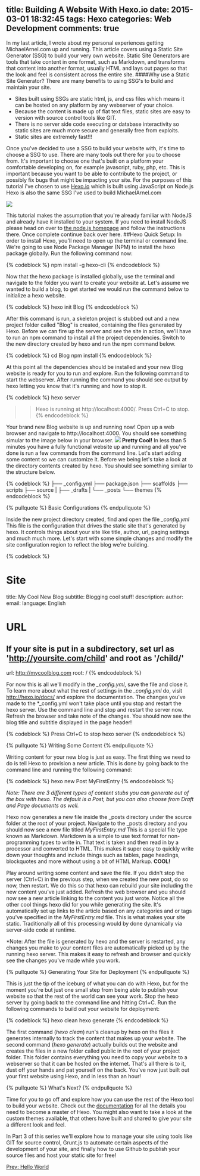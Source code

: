 title: Building A Website With Hexo.io
date: 2015-03-01 18:32:45
tags: Hexo
categories: Web Development
comments: true
---

In my last article, I wrote about my personal experiences getting MichaelArnel.com up and running. This article covers using a Static Site Generator (SSG) to build your very own website. Static Site Generators are tools that take content in one format, such as Markdown, and transforms that content into another format, usually HTML and lays out pages so that the look and feel is consistent across the entire site.
####Why use a Static Site Generator?
There are many benefits to using SSG's to build and maintain your site.
- Sites built using SSGs are static html, js, and css files which means it can be hosted on any platform by any webserver of your choice.
- Because the content is made up of flat text files, static sites are easy to version with source control tools like GIT.
- There is no server side code executing or database interactivity so static sites are much more secure and generally free from exploits.
- Static sites are extremely fast!!!


Once you've decided to use a SSG to build your website with, it's time to choose a SSG to use.  There are many tools out there for you to choose from.  It's important to choose one that's built on a platform your comfortable developing on, for example javascript, ruby, php, etc.  This is important because you want to be able to contribute to the project, or possibly fix bugs that might be impacting your site.  For the purposes of this tutorial i've chosen to use <a href="http://hexo.io">Hexo.io</a> which is built using JavaScript on Node.js  Hexo is also the same SSG I've used to build MichaelArnel.com

<img src="/2015/02/28/Building-A-Website-With-Hexo-io/logo.png" />

This tutorial makes the assumption that you're already familiar with NodeJS and already have it installed to your system.  If you need to install NodeJS please head on over to <a href="http://nodejs.org/">the node.js homepage</a> and follow the instructions there.  Once complete continue back over here.
##Hexo Quick Setup:
In order to install Hexo, you'll need to open up the terminal or command line.  We're going to use Node Package Manager (NPM) to install the hexo package globally.  Run the following command now:

{% codeblock %}
npm install -g hexo-cli
{% endcodeblock %}

Now that the hexo package is installed globally, use the terminal and navigate to the folder you want to create your website at.  Let's assume we wanted to build a blog, to get started we would run the command below to initialize a hexo website.

{% codeblock %}
hexo init Blog
{% endcodeblock %}

After this command is run, a skeleton project is stubbed out and a new project folder called "Blog" is created, containing the files generated by Hexo.  Before we can fire up the server and see the site in action, we'll have to run an npm command to install all the project dependencies. Switch to the new directory created by hexo and run the npm command below.

{% codeblock %}
cd Blog
npm install
{% endcodeblock %}

At this point all the dependencies should be installed and your new Blog website is ready for you to run and explore. Run the following command to start the webserver.  After running the command you should see output by hexo letting you know that it's running and how to stop it.

{% codeblock %}
hexo server
   >>Hexo is running at http://localhost:4000/. Press Ctrl+C to stop.
{% endcodeblock %}

Your brand new Blog website is up and running now!  Open up a web browser and navigate to http://localhost:4000.  You should see something simular to the image below in your browser.
<img src="/2015/02/28/Building-A-Website-With-Hexo-io/new-blog-site.png" />
**Pretty Cool!** In less than 5 minutes you have a fully functional website up and running and all you've done is run a few commands from the command line.  Let's start adding some content so we can customize it. Before we being let's take a look at the directory contents created by hexo.  You should see something similar to the structure below.

{% codeblock  %}
├── _config.yml
├── package.json
├── scaffolds
├── scripts
├── source
|   ├── _drafts
|   └── _posts
└── themes
{% endcodeblock %}

{% pullquote %}
Basic Configurations
{% endpullquote %}

Inside the new project directory created, find and open the file *_config.yml*  This file is the configuration that drives the static site that's generated by hexo.  It controls things about your site like title, author, url, paging settings and much much more.  Let's start with some simple changes and modify the site configuration region to reflect the blog we're building.

{% codeblock %}
# Site
title: My Cool New Blog
subtitle: Blogging cool stuff!
description:
author: <Your Name Here>
email: <Your Email Here>
language: English

# URL
## If your site is put in a subdirectory, set url as 'http://yoursite.com/child' and root as '/child/'
url: http://mycoolblog.com
root: /
{% endcodeblock %}

For now this is all we'll modify in the *_config.yml*, save the file and close it.  To learn more about what the rest of settings in the *_config.yml* do, visit http://hexo.io/docs/ and explore the documentation.  The changes you've made to the *_config.yml won't take place until you stop and restart the hexo server.  Use the command line and stop and restart the server now. Refresh the browser and take note of the changes.  You should now see the blog title and subtitle displayed in the page header!

{% codeblock %}
Press Ctrl+C to stop
hexo server
{% endcodeblock %}

{% pullquote %}
Writing Some Content
{% endpullquote %}

Writing content for your new blog is just as easy.  The first thing we need to do is tell Hexo to provision a new article.  This is done by going back to the command line and running the following command:

{% codeblock %}
hexo new Post MyFirstEntry
{% endcodeblock %}

*Note: There are 3 different types of content stubs you can generate out of the box with hexo.  The default is a Post, but you can also choose from Draft and Page documents as well.*

Hexo now generates a new file inside the _posts directory under the source folder at the root of your project.  Navigate to the _posts directory and you should now see a new file titled *MyFirstEntry.md*  This is a special file type known as Markdown.  Markdown is a simple to use text format for non-programming types to write in. That text is taken and then read in by a processor and converted to HTML.  This makes it super easy to quickly write down your thoughts and include things such as tables, page headings, blockquotes and more without using a bit of HTML Markup. **COOL!**

Play around writing some content and save the file. If you didn't stop the server (Ctrl+C) in the previous step, when we created the new post, do so now, then restart.  We do this so that hexo can rebuild your site including the new content you've just added. Refresh the web browser and you should now see a new article linking to the content you just wrote.  Notice all the other cool things hexo did for you while generating the site. It's automatically set up links to the article based on any categories and or tags you've specified in the *MyFirstEntry.md* file.  This is what makes your site static. Traditionally all of this processing would by done dynamically via server-side code at runtime.

*Note: After the file is generated by hexo and the server is restarted, any changes you make to your content files are automatically picked up by the running hexo server.  This makes it easy to refresh and browser and quickly see the changes you've made while you work.

{% pullquote %}
Generating Your Site for Deployment
{% endpullquote %}

This is just the tip of the iceburg of what you can do with Hexo, but for the moment you're but just one small step from being able to publish your website so that the rest of the world can see your work.  Stop the hexo server by going back to the command line and hitting Ctrl+C.  Run the following commands to build out your website for deployment:

{% codeblock %}
hexo clean
hexo generate
{% endcodeblock %}

The first command (*hexo clean*) run's cleanup by hexo on the files it generates internally to track the content that makes up your website.  The second command (*hexo generate*) actually builds out the website and creates the files in a new folder called public in the root of your project folder.  This folder contains everything you need to copy your website to a webserver so that it can be hosted on the internet. That's all there is to it, dust off your hands and pat yourself on the back. You've now just built out your first website using Hexo, and in less than an hour!

{% pullquote %}
What's Next?
{% endpullquote %}

Time for you to go off and explore how you can use the rest of the Hexo tool to build your website. Check out the <a href="http://hexo.io/docs/">documentation</a> for all the details you need to become a master of Hexo.  You might also want to take a look at the custom themes available, that others have built and shared to give your site a different look and feel.

In Part 3 of this series we'll explore how to manage your site using tools like GIT for source control, Grunt.js to automate certain aspects of the development of your site, and finally how to use Github to publish your source files and host your static site for free!

<span class="pull-left"><a href="/2015/02/21/Hello-World/">Prev: Hello World</a></span>